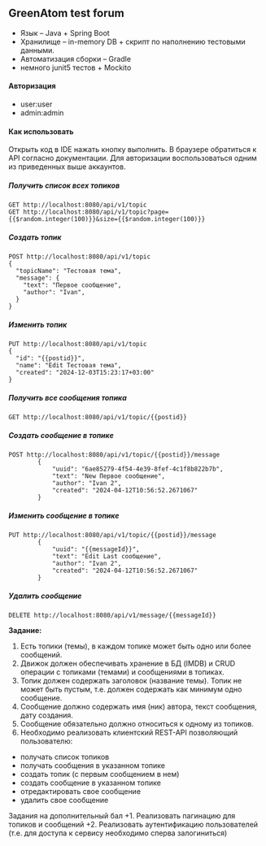 ## GreenAtom test forum

- Язык – Java + Spring Boot
- Хранилище – in-memory DB + скрипт по наполнению тестовыми данными.
- Автоматизация сборки – Gradle
- немного junit5 тестов + Mockito

#### Авторизация
- user:user
- admin:admin

#### Как использовать
Открыть код в IDE нажать кнопку выполнить. В браузере обратиться к API согласно документации.
Для авторизации воспользоваться одним из приведенных выше аккаунтов.


##### Получить список всех топиков
```
GET http://localhost:8080/api/v1/topic
GET http://localhost:8080/api/v1/topic?page={{$random.integer(100)}}&size={{$random.integer(100)}}
```

##### Создать топик
```
POST http://localhost:8080/api/v1/topic
{
  "topicName": "Тестовая тема",
  "message": {
    "text": "Первое сообщение",
    "author": "Ivan",
  }
}
```

##### Изменить топик
```
PUT http://localhost:8080/api/v1/topic
{
  "id": "{{postid}}",
  "name": "Edit Тестовая тема",
  "created": "2024-12-03T15:23:17+03:00"
}
```

##### Получить все сообщения топика
```
GET http://localhost:8080/api/v1/topic/{{postid}}
```

##### Создать сообщение в топике
```
POST http://localhost:8080/api/v1/topic/{{postid}}/message
        {
            "uuid": "6ae85279-4f54-4e39-8fef-4c1f8b822b7b",
            "text": "New Первое сообщение",
            "author": "Ivan 2",
            "created": "2024-04-12T10:56:52.2671067"
        }
```

##### Изменить сообщение в топике
```
PUT http://localhost:8080/api/v1/topic/{{postid}}/message
        {
            "uuid": "{{messageId}}",
            "text": "Edit Last сообщение",
            "author": "Ivan 2",
            "created": "2024-04-12T10:56:52.2671067"
        }
```


##### Удалить сообщение
```
DELETE http://localhost:8080/api/v1/message/{{messageId}}
```

**Задание:**

1. Есть топики (темы), в каждом топике может быть одно или более сообщений.
2. Движок должен обеспечивать хранение в БД (IMDB) и CRUD операции с топиками (темами) и сообщениями в топиках.
3. Топик должен содержать заголовок (название темы). Топик не может быть пустым, т.е. должен содержать как минимум одно сообщение.
4. Сообщение должно содержать имя (ник) автора, текст сообщения, дату создания.
5. Сообщение обязательно должно относиться к одному из топиков.
6. Необходимо реализовать клиентский REST-API позволяющий пользователю:
- получать список топиков
- получать сообщения в указанном топике
- создать топик (с первым сообщением в нем)
- создать сообщение в указанном топике
- отредактировать свое сообщение
- удалить свое сообщение

Задания на дополнительный бал
+1. Реализовать пагинацию для топиков и сообщений
+2. Реализовать аутентификацию пользователей (т.е. для доступа к сервису необходимо сперва залогиниться)
